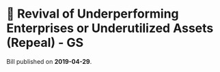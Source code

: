 # 📄  Revival of  Underperforming Enterprises or Underutilized Assets (Repeal) - GS

Bill published on **2019-04-29**.
